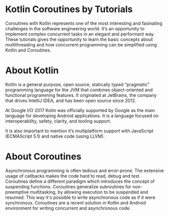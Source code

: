 # Kotlin Coroutines by Tutorials
Coroutines with Kotlin represents one of the most interesting and fasinating challenges in the software engineering world. It’s an opportunity to implement complex concurrent tasks in an elegant and performant way. These tutorials gives the opportunity to learn the basic concepts about multithreading and how concurrent programming can be simplified using Kotlin and Coroutines.

# About Kotlin
Kotlin is a general purpose, open source, statically typed “pragmatic” programming language for the JVM that combines object-oriented and functional programming features. It originated at JetBrains, the company that drives IntelliJ IDEA, and has
been open source since 2012.

At Google I/O 2017 Kotin was officially supported by Google as the main language for developing Android applications. It is a language focused on interoperability, safety, clarity, and tooling support.

It is also important to mention it’s multiplatform support with JavaScript (ECMAScript 5.1) and native code (using LLVM).

# About Coroutines
Asynchronous programming is often tedious and error-prone. The extensive usage of callbacks makes the code hard to read, debug and test. Coroutines define a different paradigm which introduces the concept of suspending functions. Coroutines generalize subroutines for non-preemptive multitasking, by allowing execution to be suspended and resumed. This way it's possible to write asynchronous code as if it were synchronous. Coroutines are a recent solution in Kotlin and Android environment for writing concurrent and asynchronous code.
